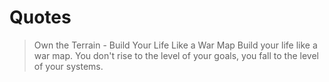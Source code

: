 # Quotes

> Own the Terrain - Build Your Life Like a War Map Build your life like a war map.
> You don't rise to the level of your goals, you fall to the level of your systems.
